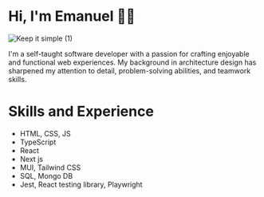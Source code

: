 
# Hi, I'm Emanuel 👋🏾

![Keep it simple  (1)](https://github.com/user-attachments/assets/e56844fa-c1c7-4715-a820-2cb375376d02)

I'm a self-taught software developer with a passion for crafting enjoyable and functional web experiences. My background in architecture design has sharpened my attention to detail, problem-solving abilities, and teamwork skills.

# Skills and Experience
- HTML, CSS, JS
- TypeScript
- React
- Next js
- MUI, Tailwind CSS
- SQL, Mongo DB
- Jest, React testing library, Playwright

